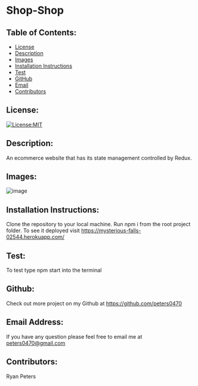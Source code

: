 # Shop-Shop
  ## Table of Contents: 
  - [License](#license)
  - [Description](#description)
  - [Images](#images)
  - [Installation Instructions](#installation-Instructions)
  - [Test](#test)
  - [GitHub](#gitHub)
  - [Email](#email-address)
  - [Contributors](#contributors)

  ## License:
  [![License:MIT](https://img.shields.io/badge/License-MIT-yellow.svg)](https://opensource.org/licenses/MIT)

  ## Description:
  An ecommerce website that has its state management controlled by Redux. 

  ## Images:
  ![image](https://user-images.githubusercontent.com/71112436/115146190-13b32200-a01b-11eb-83e1-54f190d7117c.png)

  ## Installation Instructions: 
  Clone the repository to your local machine.
  Run npm i from the root project folder. 
  To see it deployed visit https://mysterious-falls-02544.herokuapp.com/

  ## Test: 
  To test type npm start into the terminal

  ## Github: 
  Check out more project on my Github at https://github.com/peters0470

  ## Email Address:
  If you have any question please feel free to email me at peters0470@gmail.com

  ## Contributors:
  Ryan Peters
  